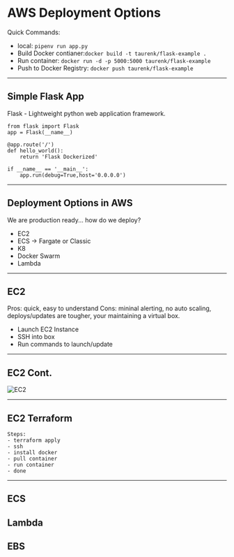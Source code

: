 # AWS Deployment Options

Quick Commands:

- local: `pipenv run app.py`
- Build Docker contianer:`docker build -t taurenk/flask-example .`
- Run container: `docker run -d -p 5000:5000 taurenk/flask-example`
- Push to Docker Registry: `docker push taurenk/flask-example`

---

## Simple Flask App

Flask - Lightweight python web application framework.

```
from flask import Flask
app = Flask(__name__)

@app.route('/')
def hello_world():
    return 'Flask Dockerized'

if __name__ == '__main__':
    app.run(debug=True,host='0.0.0.0')
```

---

## Deployment Options in AWS

We are production ready... how do we deploy?

- EC2
- ECS -> Fargate or Classic
- K8
- Docker Swarm
- Lambda

---

## EC2

Pros: quick, easy to understand
Cons: mininal alerting, no auto scaling, deploys/updates are tougher, your maintaining a virtual box.

- Launch EC2 Instance
- SSH into box
- Run commands to launch/update

---

## EC2 Cont.

![EC2](https://app.cloudcraft.co/view/59636f85-bd48-4d65-ad39-65ed80c00629?key=zk7NLuMqXFX6mFsTLhm7ww&embed=true)

---

## EC2 Terraform

```
Steps:
- terraform apply
- ssh
- install docker
- pull container
- run container
- done
```

---

## ECS

## Lambda

## EBS
